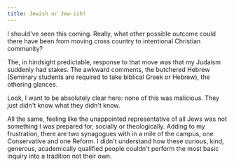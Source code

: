 ```yaml
---
title: Jewish or Jew-ish?
---
```


I should've seen this coming. Really, what other possible outcome could there have been from moving cross country to intentional Christian community? 

The, in hindsight predictable, response to that move was that my Judaism suddenly had stakes. The awkward comments, the butchered Hebrew (Seminary students are required to take biblical Greek or Hebrew), the othering glances. 

Look, I want to be absolutely clear here: none of this was malicious. They just didn't know what they didn't know. 

All the same, feeling like the unappointed representative of all Jews was not something I was prepared for, socially or theologically. Adding to my frustration, there are two synagogues with in a mile of the campus, one Conservative and one Reform. I didn't understand how these curious, kind, generous, academically qualified people couldn't perform the most basic inquiry into a tradition not their own.